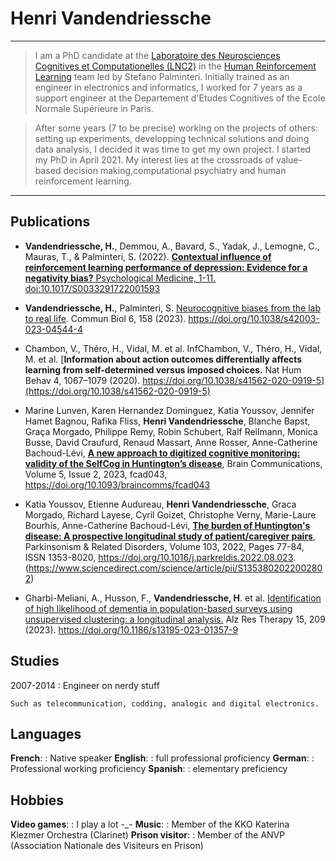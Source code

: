 Henri Vandendriessche
============

----

>  I am a PhD candidate at the [Laboratoire des Neurosciences Cognitives et Computationelles (LNC2)](httpshttps://lnc2.dec.ens.fr/fr) in the [Human Reinforcement Learning](https://lnc2.dec.ens.fr/fr/human-reinforcement-learning) team led by Stefano Palminteri. Initially trained as an engineer in electronics and informatics, I worked for 7 years as a support engineer at the Departement d'Etudes Cognitives of the Ecole Normale Supérieure in Paris.

>  After some years (7 to be precise) working on the projects of others: setting up experiments, developping technical solutions and doing data analysis, I decided it was time to get my own project. I started my PhD in April 2021. My interest lies at the crossroads of value-based decision making,computational psychiatry and human reinforcement learning.

----

Publications
--------------------

-  **Vandendriessche, H.**, Demmou, A., Bavard, S., Yadak, J., Lemogne, C., Mauras, T., & Palminteri, S. (2022). [**Contextual influence of reinforcement learning performance of depression: Evidence for a negativity bias?** Psychological Medicine, 1-11. doi:10.1017/S0033291722001593](https://www.cambridge.org/core/journals/psychological-medicine/article/contextual-influence-of-reinforcement-learning-performance-of-depression-evidence-for-a-negativity-bias/4A99B6789148211973379AB7A8A81036#authors-details)

- **Vandendriessche, H.**, Palminteri, S. [Neurocognitive biases from the lab to real life](https://doi.org/10.1038/s42003-023-04544-4). Commun Biol 6, 158 (2023). https://doi.org/10.1038/s42003-023-04544-4

- Chambon, V., Théro, H., Vidal, M. et al. InfChambon, V., Théro, H., Vidal, M. et al. [**Information about action outcomes differentially affects learning from self-determined versus imposed choices.** Nat Hum Behav 4, 1067–1079 (2020). https://doi.org/10.1038/s41562-020-0919-5](https://doi.org/10.1038/s41562-020-0919-5)

- Marine Lunven, Karen Hernandez Dominguez, Katia Youssov, Jennifer Hamet Bagnou, Rafika Fliss, **Henri Vandendriessche**, Blanche Bapst, Graça Morgado, Philippe Remy, Robin Schubert, Ralf Reilmann, Monica Busse, David Craufurd, Renaud Massart, Anne Rosser, Anne-Catherine Bachoud-Lévi, [**A new approach to digitized cognitive monitoring: validity of the SelfCog in Huntington’s disease**](https://doi.org/10.1093/braincomms/fcad043), Brain Communications, Volume 5, Issue 2, 2023, fcad043, https://doi.org/10.1093/braincomms/fcad043

- Katia Youssov, Etienne Audureau, **Henri Vandendriessche**, Graca Morgado, Richard Layese, Cyril Goizet, Christophe Verny, Marie-Laure Bourhis, Anne-Catherine Bachoud-Lévi, [**The burden of Huntington's disease: A prospective longitudinal study of patient/caregiver pairs**](https://www.sciencedirect.com/science/article/pii/S1353802022002802), Parkinsonism & Related Disorders, Volume 103, 2022, Pages 77-84, ISSN 1353-8020, https://doi.org/10.1016/j.parkreldis.2022.08.023. (https://www.sciencedirect.com/science/article/pii/S1353802022002802)

- Gharbi-Meliani, A., Husson, F., **Vandendriessche, H**. et al. [Identification of high likelihood of dementia in population-based surveys using unsupervised clustering: a longitudinal analysis.](https://doi.org/10.1186/s13195-023-01357-9) Alz Res Therapy 15, 209 (2023). https://doi.org/10.1186/s13195-023-01357-9


Studies
--------------------

2007-2014
:   Engineer on nerdy stuff

    Such as telecommunication, codding, analogic and digital electronics.


Languages
--------------------
**French**:
:   Native speaker
**English**:
:   full professional proficiency
**German**:
:   Professional working proficiency
**Spanish**:
:   elementary preficiency


Hobbies
--------------------
**Video games**: 
:   I play a lot -_-
**Music**: 
:   Member of the KKO Katerina Klezmer Orchestra (Clarinet)
**Prison visitor**: 
:   Member of the ANVP (Association Nationale des Visiteurs en Prison)
